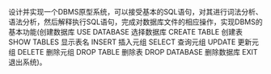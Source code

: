 设计并实现一个DBMS原型系统，可以接受基本的SQL语句，对其进行词法分析、语法分析，然后解释执行SQL语句，完成对数据库文件的相应操作，实现DBMS的基本功能(创建数据库
USE DATABASE	选择数据库
CREATE TABLE	创建表
SHOW TABLES	显示表名
INSERT	插入元组
SELECT	查询元组
UPDATE	更新元组
DELETE	删除元组
DROP TABLE	删除表
DROP DATABASE	删除数据库
EXIT	退出系统)。
